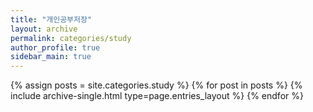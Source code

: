 ```yaml
---
title: "개인공부저장"
layout: archive
permalink: categories/study
author_profile: true
sidebar_main: true
---
```


{% assign posts = site.categories.study %}
{% for post in posts %} {% include archive-single.html type=page.entries_layout %} {% endfor %}